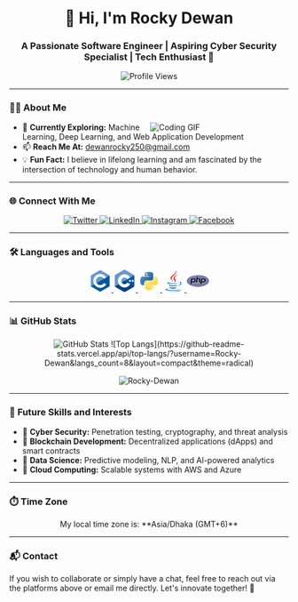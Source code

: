 <h1 align="center">👋 Hi, I'm Rocky Dewan</h1>
<h3 align="center">A Passionate Software Engineer | Aspiring Cyber Security Specialist | Tech Enthusiast 🚀</h3>

<p align="center">
  <img src="https://komarev.com/ghpvc/?username=Rocky-Dewan&label=Profile%20Views&color=0e75b6&style=flat" alt="Profile Views" />
</p>

---

### 👨‍💻 **About Me**

<img src="https://media.giphy.com/media/K5kfQExKk731K/giphy.gif" width="250px" align="right" alt="Coding GIF">

- 🌱 **Currently Exploring:** Machine Learning, Deep Learning, and Web Application Development  
- 📫 **Reach Me At:** dewanrocky250@gmail.com  
- 💡 **Fun Fact:** I believe in lifelong learning and am fascinated by the intersection of technology and human behavior.  

---

### 🌐 **Connect With Me**
<p align="center">
    <a href="https://twitter.com/Rocky_Dewan" target="_blank">
        <img src="https://raw.githubusercontent.com/rahuldkjain/github-profile-readme-generator/master/src/images/icons/Social/twitter.svg" alt="Twitter" height="30" width="40" />
    </a>
    <a href="https://www.linkedin.com/in/rockydewan250/" target="_blank">
        <img src="https://raw.githubusercontent.com/rahuldkjain/github-profile-readme-generator/master/src/images/icons/Social/linked-in-alt.svg" alt="LinkedIn" height="30" width="40" />
    </a>
    <a href="https://www.instagram.com/rock_._y" target="_blank">
        <img src="https://raw.githubusercontent.com/rahuldkjain/github-profile-readme-generator/master/src/images/icons/Social/instagram.svg" alt="Instagram" height="30" width="40" />
    </a>
    <a href="https://www.facebook.com/Dewan.Rocky.250.oil.of.vitriol" target="_blank">
        <img src="https://raw.githubusercontent.com/rahuldkjain/github-profile-readme-generator/master/src/images/icons/Social/facebook.svg" alt="Facebook" height="30" width="40" />
    </a>
</p>

---

### 🛠️ **Languages and Tools**
<p align="center">
    <a href="https://www.cprogramming.com/" target="_blank">
        <img src="https://raw.githubusercontent.com/devicons/devicon/master/icons/c/c-original.svg" alt="C" width="40" height="40" />
    </a>
    <a href="https://isocpp.org/" target="_blank">
        <img src="https://raw.githubusercontent.com/devicons/devicon/master/icons/cplusplus/cplusplus-original.svg" alt="C++" width="40" height="40" />
    </a>
    <a href="https://www.python.org/" target="_blank">
        <img src="https://raw.githubusercontent.com/devicons/devicon/master/icons/python/python-original.svg" alt="Python" width="40" height="40" />
    </a>
    <a href="https://www.java.com/" target="_blank">
        <img src="https://raw.githubusercontent.com/devicons/devicon/master/icons/java/java-original.svg" alt="Java" width="40" height="40" />
    </a>
    <a href="https://www.php.net/" target="_blank">
        <img src="https://raw.githubusercontent.com/devicons/devicon/master/icons/php/php-original.svg" alt="PHP" width="40" height="40" />
    </a>
</p>

---

### 📊 **GitHub Stats**
<div align="center">
    <img src="https://github-readme-stats.vercel.app/api?username=Rocky-Dewan&show_icons=true&theme=radical" alt="GitHub Stats" />
    ![Top Langs](https://github-readme-stats.vercel.app/api/top-langs/?username=Rocky-Dewan&langs_count=8&layout=compact&theme=radical)
<p><img align="center" src="https://github-readme-streak-stats.herokuapp.com/?user=Rocky-Dewan&" alt="Rocky-Dewan" /></p>
</div>


---

### 🚀 **Future Skills and Interests**
- 🌟 **Cyber Security:** Penetration testing, cryptography, and threat analysis  
- 🌟 **Blockchain Development:** Decentralized applications (dApps) and smart contracts  
- 🌟 **Data Science:** Predictive modeling, NLP, and AI-powered analytics  
- 🌟 **Cloud Computing:** Scalable systems with AWS and Azure  

---

### ⏱️ **Time Zone**
<p align="center">
  My local time zone is: **Asia/Dhaka (GMT+6)**  
</p>

---

### 📬 **Contact**
If you wish to collaborate or simply have a chat, feel free to reach out via the platforms above or email me directly. Let's innovate together! 🚀
